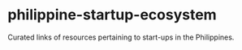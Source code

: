 # philippine-startup-ecosystem
Curated links of resources pertaining to start-ups in the Philippines.
